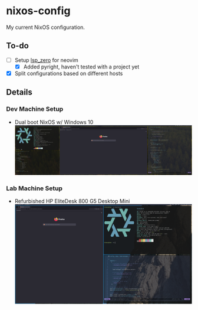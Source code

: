 # nixos-config
My current NixOS configuration.

## To-do
- [ ] Setup [lsp_zero](https://github.com/VonHeikemen/lsp-zero.nvim) for neovim
  - [x] Added pyright, haven't tested with a project yet
- [x] Split configurations based on different hosts

## Details
### Dev Machine Setup
* Dual boot NixOS w/ Windows 10
![Current dev setup screenshot](./screenshots/dev-2024-08-02.png)

### Lab Machine Setup
* Refurbished HP EliteDesk 800 G5 Desktop Mini
![Current lab setup screenshot](./screenshots/lab-2024-08-03.png)

